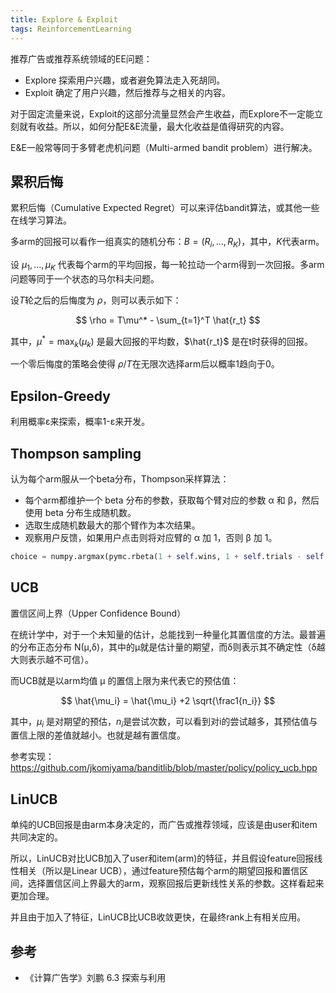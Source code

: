 ```yaml
---
title: Explore & Exploit
tags: ReinforcementLearning
---
```


推荐广告或推荐系统领域的EE问题：

- Explore 探索用户兴趣，或者避免算法走入死胡同。
- Exploit 确定了用户兴趣，然后推荐与之相关的内容。

对于固定流量来说，Exploit的这部分流量显然会产生收益，而Explore不一定能立刻就有收益。所以，如何分配E&E流量，最大化收益是值得研究的内容。

E&E一般常等同于多臂老虎机问题（Multi-armed bandit problem）进行解决。

## 累积后悔

累积后悔（Cumulative Expected Regret）可以来评估bandit算法，或其他一些在线学习算法。

多arm的回报可以看作一组真实的随机分布：$B=( R_i,\dots,R_K )$，其中，$K$代表arm。

设 $\mu_1,\dots,\mu_K$ 代表每个arm的平均回报，每一轮拉动一个arm得到一次回报。多arm问题等同于一个状态的马尔科夫问题。

设$T$轮之后的后悔度为 $\rho$，则可以表示如下：

$$
\rho = T\mu^* - \sum_{t=1}^T \hat{r_t}
$$

其中，$\mu^*=\max_k( \mu_k )$ 是最大回报的平均数，$\hat{r_t}$ 是在t时获得的回报。

一个零后悔度的策略会使得 $\rho/T$在无限次选择arm后以概率1趋向于0。

## Epsilon-Greedy

利用概率ε来探索，概率1-ε来开发。

## Thompson sampling

认为每个arm服从一个beta分布，Thompson采样算法：

- 每个arm都维护一个 beta 分布的参数，获取每个臂对应的参数 α 和 β，然后使用 beta 分布生成随机数。
- 选取生成随机数最大的那个臂作为本次结果。
- 观察用户反馈，如果用户点击则将对应臂的 α 加 1，否则 β 加 1。

```python
choice = numpy.argmax(pymc.rbeta(1 + self.wins, 1 + self.trials - self.wins))
```

## UCB

置信区间上界（Upper Confidence Bound）

在统计学中，对于一个未知量的估计，总能找到一种量化其置信度的方法。最普遍的分布正态分布 N(μ,δ)，其中的μ就是估计量的期望，而δ则表示其不确定性（δ越大则表示越不可信）。

而UCB就是以arm均值 μ 的置信上限为来代表它的预估值：

$$
\hat{\mu_i} = \hat{\mu_i} +2 \sqrt{\frac1{n_i}}
$$

其中，$\mu_i$ 是对期望的预估，$n_i$是尝试次数，可以看到对i的尝试越多，其预估值与置信上限的差值就越小。也就是越有置信度。

参考实现：https://github.com/jkomiyama/banditlib/blob/master/policy/policy_ucb.hpp

## LinUCB

单纯的UCB回报是由arm本身决定的，而广告或推荐领域，应该是由user和item共同决定的。

所以，LinUCB对比UCB加入了user和item(arm)的特征，并且假设feature回报线性相关（所以是Linear UCB），通过feature预估每个arm的期望回报和置信区间，选择置信区间上界最大的arm，观察回报后更新线性关系的参数。这样看起来更加合理。

并且由于加入了特征，LinUCB比UCB收敛更快，在最终rank上有相关应用。

## 参考

- 《计算广告学》刘鹏 6.3 探索与利用

